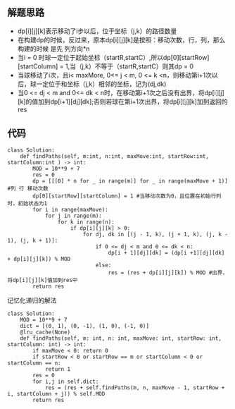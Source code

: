 ## 解题思路
 
+ dp[i][j][k]表示移动了i步以后，位于坐标（j,k）的路径数量 
+ 在构建dp的时候，反过来，原本dp[i][j][k]是按照：移动次数，行，列，那么构建的时候 是先 列方向*n
+ 当i = 0 时球一定位于起始坐标（startR,startC）,所以dp[0][startRow][startColumn] = 1,当（j,k）不等于（startR,startC）则其dp = 0
+ 当球移动了i次，且i< maxMore, 0<= j < m, 0 <= k <n，则移动第i+1次以后，球一定位于和坐标（j,k）相邻的坐标，记为(dj,dk)
+ 当0 <= dj < m and 0<= dk < n时，在移动第i+1次之后没有出界，将dp[i][j][k]的值加到dp[i+1][dj][dk];否则若球在第i+1次出界，将dp[i][j][k]加到返回的res 



## 代码


```
class Solution:
    def findPaths(self, m:int, n:int, maxMove:int, startRow:int, startColumn:int ) -> int:
        MOD = 10**9 + 7
        res = 0
        dp = [[[0] * n for _ in range(m)] for _ in range(maxMove + 1)] #列 行 移动次数
        dp[0][startRow][startColumn] = 1 #当移动次数为0，且位置在初始行列时，初始状态为1
        for i in range(maxMove):
            for j in range(m):
                for k in range(n):
                    if dp[i][j][k] > 0:
                        for dj, dk in [(j - 1, k), (j + 1, k), (j, k - 1), (j, k + 1)]:
                            if 0 <= dj < m and 0 <= dk < n:
                                dp[i + 1][dj][dk] = (dp[i +1][dj][dk] + dp[i][j][k]) % MOD
                            else:
                                res = (res + dp[i][j][k]) % MOD #出界，将dp[i][j][k]值加到res中 
        return res 
```


记忆化递归的解法
```
class Solution:
    MOD = 10**9 + 7
    dict = [(0, 1), (0, -1), (1, 0), (-1, 0)]
    @lru_cache(None)   
    def findPaths(self, m: int, n: int, maxMove: int, startRow: int, startColumn: int) -> int:
        if maxMove < 0: return 0
        if startRow < 0 or startRow == m or startColumn < 0 or startColumn == n:
            return 1
        res = 0
        for i,j in self.dict:
            res = (res + self.findPaths(m, n, maxMove - 1, startRow + i, startColumn + j)) % self.MOD
        return res 

```
